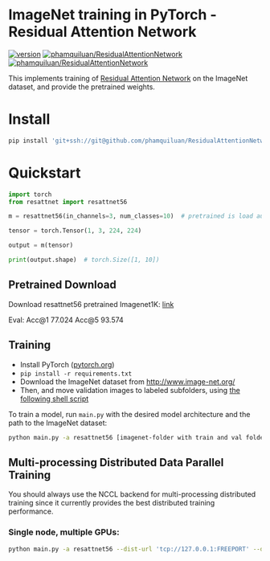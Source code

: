 # ImageNet training in PyTorch - Residual Attention Network

[![version](https://img.shields.io/badge/version-v0.0.1-blue)](https://github.com/phamquiluan/ResidualAttentionNetwork)
[![phamquiluan/ResidualAttentionNetwork](https://circleci.com/gh/phamquiluan/ResidualAttentionNetwork.svg?style=shield&circle-token=f96e4e1a66e86406f9a01512c52e1185b731ab0e)](https://app.circleci.com/pipelines/github/phamquiluan/ResidualAttentionNetwork)
[![phamquiluan/ResidualAttentionNetwork](https://img.shields.io/badge/code%20style-black-000000.svg)](https://github.com/phamquiluan/ResidualAttentionNetwork)


This implements training of [Residual Attention Network](https://arxiv.org/abs/1704.06904) on the ImageNet dataset, and provide the pretrained weights.


# Install 

```bash
pip install 'git+ssh://git@github.com/phamquiluan/ResidualAttentionNetwork.git@v0.0.1'
```

# Quickstart

```python
import torch
from resattnet import resattnet56

m = resattnet56(in_channels=3, num_classes=10)  # pretrained is load automatically

tensor = torch.Tensor(1, 3, 224, 224)

output = m(tensor)

print(output.shape)  # torch.Size([1, 10])
```

## Pretrained Download

Download resattnet56 pretrained Imagenet1K: [link](https://drive.google.com/file/d/1Sc-TCERxrJKN4TvmDOwn_98GeUva_FIr/view?usp=sharing)

Eval: Acc@1 77.024 Acc@5 93.574




## Training

- Install PyTorch ([pytorch.org](http://pytorch.org))
- `pip install -r requirements.txt`
- Download the ImageNet dataset from http://www.image-net.org/
- Then, and move validation images to labeled subfolders, using [the following shell script](https://raw.githubusercontent.com/soumith/imagenetloader.torch/master/valprep.sh)


To train a model, run `main.py` with the desired model architecture and the path to the ImageNet dataset:

```bash
python main.py -a resattnet56 [imagenet-folder with train and val folders]
```

## Multi-processing Distributed Data Parallel Training

You should always use the NCCL backend for multi-processing distributed training since it currently provides the best distributed training performance.

### Single node, multiple GPUs:

```bash
python main.py -a resattnet56 --dist-url 'tcp://127.0.0.1:FREEPORT' --dist-backend 'nccl' --multiprocessing-distributed --world-size 1 --rank 0 [imagenet-folder with train and val folders]
```

